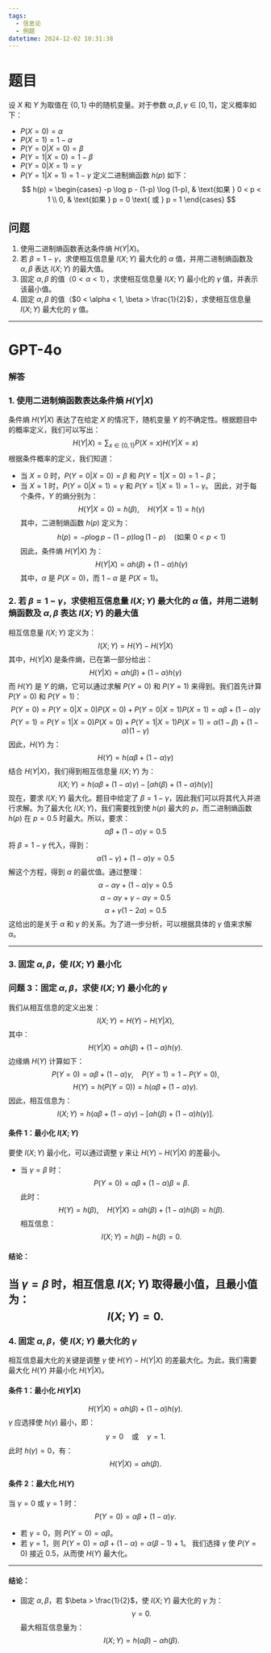 ```yaml
---
tags:
  - 信息论
  - 例题
datetime: 2024-12-02 10:31:38
---
```

# 题目
设 $X$ 和 $Y$ 为取值在 $\{0, 1\}$ 中的随机变量。对于参数 $\alpha, \beta, \gamma \in [0, 1]$，定义概率如下：
- $P(X = 0) = \alpha$
- $P(X = 1) = 1 - \alpha$
- $P(Y = 0 | X = 0) = \beta$
- $P(Y = 1 | X = 0) = 1 - \beta$
- $P(Y = 0 | X = 1) = \gamma$
- $P(Y = 1 | X = 1) = 1 - \gamma$
定义二进制熵函数 $h(p)$ 如下：
$$
h(p) = \begin{cases} 
-p \log p - (1-p) \log (1-p), & \text{如果 } 0 < p < 1 \\
0, & \text{如果 } p = 0 \text{ 或 } p = 1
\end{cases}
$$
## 问题
1. 使用二进制熵函数表达条件熵 $H(Y | X)$。
2. 若 $\beta = 1 - \gamma$，求使相互信息量 $I(X; Y)$ 最大化的 $\alpha$ 值，并用二进制熵函数及 $\alpha, \beta$ 表达 $I(X; Y)$ 的最大值。
3. 固定 $\alpha, \beta$ 的值（$0 < \alpha < 1$），求使相互信息量 $I(X; Y)$ 最小化的 $\gamma$ 值，并表示该最小值。
4. 固定 $\alpha, \beta$ 的值（$0 < \alpha < 1, \beta > \frac{1}{2}$），求使相互信息量 $I(X; Y)$ 最大化的 $\gamma$ 值。
---
# GPT-4o
### 解答
### 1. 使用二进制熵函数表达条件熵 $H(Y | X)$
条件熵 $H(Y | X)$ 表达了在给定 $X$ 的情况下，随机变量 $Y$ 的不确定性。根据题目中的概率定义，我们可以写出：
$$
H(Y | X) = \sum_{x \in \{0, 1\}} P(X = x) H(Y | X = x)
$$
根据条件概率的定义，我们知道：
- 当 $X = 0$ 时，$P(Y = 0 | X = 0) = \beta$ 和 $P(Y = 1 | X = 0) = 1 - \beta$；
- 当 $X = 1$ 时，$P(Y = 0 | X = 1) = \gamma$ 和 $P(Y = 1 | X = 1) = 1 - \gamma$。
因此，对于每个条件，$Y$ 的熵分别为：
$$
H(Y | X = 0) = h(\beta), \quad H(Y | X = 1) = h(\gamma)
$$
其中，二进制熵函数 $h(p)$ 定义为：
$$
h(p) = -p \log p - (1-p) \log (1-p) \quad \text{(如果 } 0 < p < 1\text{)}
$$
因此，条件熵 $H(Y | X)$ 为：
$$
H(Y | X) = \alpha h(\beta) + (1 - \alpha) h(\gamma)
$$
其中，$\alpha$ 是 $P(X = 0)$，而 $1 - \alpha$ 是 $P(X = 1)$。
### 2. 若 $\beta = 1 - \gamma$，求使相互信息量 $I(X; Y)$ 最大化的 $\alpha$ 值，并用二进制熵函数及 $\alpha, \beta$ 表达 $I(X; Y)$ 的最大值
相互信息量 $I(X; Y)$ 定义为：
$$
I(X; Y) = H(Y) - H(Y | X)
$$
其中，$H(Y | X)$ 是条件熵，已在第一部分给出：
$$
H(Y | X) = \alpha h(\beta) + (1 - \alpha) h(\gamma)
$$
而 $H(Y)$ 是 $Y$ 的熵，它可以通过求解 $P(Y = 0)$ 和 $P(Y = 1)$ 来得到。我们首先计算 $P(Y = 0)$ 和 $P(Y = 1)$：
$$
P(Y = 0) = P(Y = 0 | X = 0) P(X = 0) + P(Y = 0 | X = 1) P(X = 1) = \alpha \beta + (1 - \alpha) \gamma
$$
$$
P(Y = 1) = P(Y = 1 | X = 0) P(X = 0) + P(Y = 1 | X = 1) P(X = 1) = \alpha (1 - \beta) + (1 - \alpha)(1 - \gamma)
$$
因此，$H(Y)$ 为：
$$
H(Y) = h(\alpha \beta + (1 - \alpha) \gamma)
$$
结合 $H(Y | X)$，我们得到相互信息量 $I(X; Y)$ 为：
$$
I(X; Y) = h(\alpha \beta + (1 - \alpha) \gamma) - [ \alpha h(\beta) + (1 - \alpha) h(\gamma) ]
$$
现在，要求 $I(X; Y)$ 最大化。题目中给定了 $\beta = 1 - \gamma$，因此我们可以将其代入并进行求解。为了最大化 $I(X; Y)$，我们需要找到使 $h(p)$ 最大的 $p$，而二进制熵函数 $h(p)$ 在 $p = 0.5$ 时最大。所以，要求：
$$
\alpha \beta + (1 - \alpha) \gamma = 0.5
$$
将 $\beta = 1 - \gamma$ 代入，得到：
$$
\alpha (1 - \gamma) + (1 - \alpha) \gamma = 0.5
$$
解这个方程，得到 $\alpha$ 的最优值。通过整理：
$$
\alpha - \alpha \gamma + (1 - \alpha) \gamma = 0.5
$$
$$
\alpha - \alpha \gamma + \gamma - \alpha \gamma = 0.5
$$
$$
\alpha + \gamma(1 - 2\alpha) = 0.5
$$
这给出的是关于 $\alpha$ 和 $\gamma$ 的关系。为了进一步分析，可以根据具体的 $\gamma$ 值来求解 $\alpha$。

---
### 3. 固定 $\alpha, \beta$，使 $I(X; Y)$ 最小化
### 问题 3：固定 $\alpha, \beta$，求使 $I(X; Y)$ 最小化的 $\gamma$
我们从相互信息的定义出发：
$$
I(X; Y) = H(Y) - H(Y|X),
$$
其中：
$$
H(Y|X) = \alpha h(\beta) + (1-\alpha) h(\gamma).
$$
边缘熵 $H(Y)$ 计算如下：
$$
P(Y=0) = \alpha \beta + (1-\alpha) \gamma, \quad P(Y=1) = 1 - P(Y=0),
$$
$$
H(Y) = h(P(Y=0)) = h(\alpha \beta + (1-\alpha) \gamma).
$$
因此，相互信息为：
$$
I(X; Y) = h(\alpha \beta + (1-\alpha) \gamma) - \left[\alpha h(\beta) + (1-\alpha) h(\gamma)\right].
$$
#### 条件 1：最小化 $I(X; Y)$
要使 $I(X; Y)$ 最小化，可以通过调整 $\gamma$ 来让 $H(Y) - H(Y|X)$ 的差最小。
- 当 $\gamma = \beta$ 时：
  $$
  P(Y=0) = \alpha \beta + (1-\alpha)\beta = \beta.
  $$
  此时：
  $$
  H(Y) = h(\beta), \quad H(Y|X) = \alpha h(\beta) + (1-\alpha) h(\beta) = h(\beta).
  $$
  相互信息：
  $$
  I(X; Y) = h(\beta) - h(\beta) = 0.
  $$
#### 结论：
当 $\gamma = \beta$ 时，相互信息 $I(X; Y)$ 取得最小值，且最小值为：
$$
I(X; Y) = 0.
$$
---
### 4. 固定 $\alpha, \beta$，使 $I(X; Y)$ 最大化的 $\gamma$
相互信息最大化的关键是调整 $\gamma$ 使 $H(Y) - H(Y|X)$ 的差最大化。为此，我们需要最大化 $H(Y)$ 并最小化 $H(Y|X)$。
#### 条件 1：最小化 $H(Y|X)$
$$
H(Y|X) = \alpha h(\beta) + (1-\alpha) h(\gamma).
$$
$\gamma$ 应选择使 $h(\gamma)$ 最小，即：
$$
\gamma = 0 \quad \text{或} \quad \gamma = 1.
$$
此时 $h(\gamma) = 0$，有：
$$
H(Y|X) = \alpha h(\beta).
$$
#### 条件 2：最大化 $H(Y)$
当 $\gamma = 0$ 或 $\gamma = 1$ 时：
$$
P(Y=0) = \alpha \beta + (1-\alpha)\gamma.
$$
- 若 $\gamma = 0$，则 $P(Y=0) = \alpha \beta$。
- 若 $\gamma = 1$，则 $P(Y=0) = \alpha \beta + (1-\alpha) = \alpha (\beta - 1) + 1$。
我们选择 $\gamma$ 使 $P(Y=0)$ 接近 0.5，从而使 $H(Y)$ 最大化。
---
#### 结论：
- 固定 $\alpha, \beta$，若 $\beta > \frac{1}{2}$，使 $I(X; Y)$ 最大化的 $\gamma$ 为：
  $$
  \gamma = 0.
  $$
  最大相互信息量为：
  $$
  I(X; Y) = h(\alpha \beta) - \alpha h(\beta).
  $$